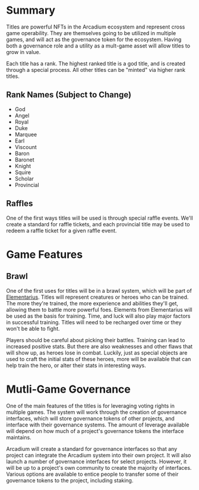 # Summary

Titles are powerful NFTs in the Arcadium ecosystem and represent cross game operability. They are themselves going to be utilized in multiple games, and will act as the governance token for the ecosystem. Having both a governance role and a utility as a mult-game asset will allow titles to grow in value.

Each title has a rank. The highest ranked title is a god title, and is created through a special process. All other titles can be "minted" via higher rank titles.

## Rank Names (Subject to Change)

- God
- Angel
- Royal
- Duke
- Marquee
- Earl
- Viscount
- Baron
- Baronet
- Knight
- Squire
- Scholar
- Provincial

## Raffles

One of the first ways titles will be used is through special raffle events. We'll create a standard for raffle tickets, and each provincial title may be used to redeem a raffle ticket for a given raffle event.

# Game Features

## Brawl

One of the first uses for titles will be in a brawl system, which will be part of [Elementarius](/elementarius.md). Titles will represent creatures or heroes who can be trained. The more they're trained, the more experience and abilities they'll get, allowing them to battle more powerful foes. Elements from Elementarius will be used as the basis for training. Time, and luck will also play major factors in successful training. Titles will need to be recharged over time or they won't be able to fight.

Players should be careful about picking their battles. Training can lead to increased positive stats. But there are also weaknesses and other flaws that will show up, as heroes lose in combat. Luckily, just as special objects are used to craft the initial stats of these heroes, more will be available that can help train the hero, or alter their stats in interesting ways.

# Mutli-Game Governance

One of the main features of the titles is for leveraging voting rights in multiple games. The system will work through the creation of governance interfaces, which will store governance tokens of other projects, and interface with their governance systems. The amount of leverage available will depend on how much of a project's governance tokens the interface maintains.

Arcadium will create a standard for governance interfaces so that any project can integrate the Arcadium system into their own project. It will also launch a number of governance interfaces for select projects. However, it will be up to a project's own community to create the majority of interfaces. Various options are available to entice people to transfer some of their governance tokens to the project, including staking.

